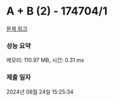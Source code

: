 # A + B (2) - 174704/1 

[문제 링크](https://level.goorm.io/exam/174704/a-b-2/quiz/1) 

### 성능 요약

메모리: 110.97 MB, 시간: 0.31 ms

### 제출 일자

2024년 08월 24일 15:25:34


